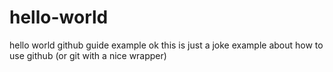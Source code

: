 # hello-world
hello world github guide example
ok this is just a joke example about how to use github (or git with a nice wrapper)
